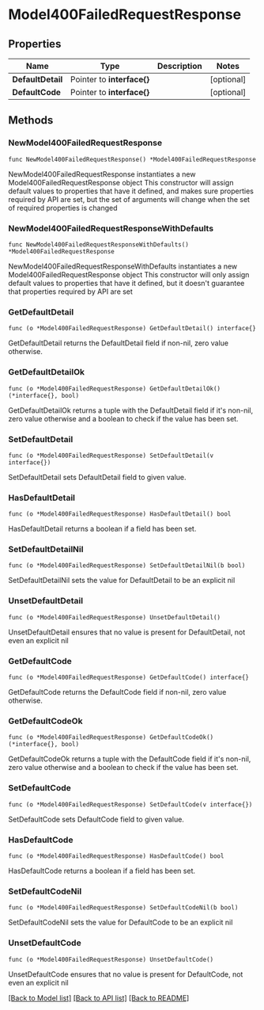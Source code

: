 # Model400FailedRequestResponse

## Properties

Name | Type | Description | Notes
------------ | ------------- | ------------- | -------------
**DefaultDetail** | Pointer to **interface{}** |  | [optional] 
**DefaultCode** | Pointer to **interface{}** |  | [optional] 

## Methods

### NewModel400FailedRequestResponse

`func NewModel400FailedRequestResponse() *Model400FailedRequestResponse`

NewModel400FailedRequestResponse instantiates a new Model400FailedRequestResponse object
This constructor will assign default values to properties that have it defined,
and makes sure properties required by API are set, but the set of arguments
will change when the set of required properties is changed

### NewModel400FailedRequestResponseWithDefaults

`func NewModel400FailedRequestResponseWithDefaults() *Model400FailedRequestResponse`

NewModel400FailedRequestResponseWithDefaults instantiates a new Model400FailedRequestResponse object
This constructor will only assign default values to properties that have it defined,
but it doesn't guarantee that properties required by API are set

### GetDefaultDetail

`func (o *Model400FailedRequestResponse) GetDefaultDetail() interface{}`

GetDefaultDetail returns the DefaultDetail field if non-nil, zero value otherwise.

### GetDefaultDetailOk

`func (o *Model400FailedRequestResponse) GetDefaultDetailOk() (*interface{}, bool)`

GetDefaultDetailOk returns a tuple with the DefaultDetail field if it's non-nil, zero value otherwise
and a boolean to check if the value has been set.

### SetDefaultDetail

`func (o *Model400FailedRequestResponse) SetDefaultDetail(v interface{})`

SetDefaultDetail sets DefaultDetail field to given value.

### HasDefaultDetail

`func (o *Model400FailedRequestResponse) HasDefaultDetail() bool`

HasDefaultDetail returns a boolean if a field has been set.

### SetDefaultDetailNil

`func (o *Model400FailedRequestResponse) SetDefaultDetailNil(b bool)`

 SetDefaultDetailNil sets the value for DefaultDetail to be an explicit nil

### UnsetDefaultDetail
`func (o *Model400FailedRequestResponse) UnsetDefaultDetail()`

UnsetDefaultDetail ensures that no value is present for DefaultDetail, not even an explicit nil
### GetDefaultCode

`func (o *Model400FailedRequestResponse) GetDefaultCode() interface{}`

GetDefaultCode returns the DefaultCode field if non-nil, zero value otherwise.

### GetDefaultCodeOk

`func (o *Model400FailedRequestResponse) GetDefaultCodeOk() (*interface{}, bool)`

GetDefaultCodeOk returns a tuple with the DefaultCode field if it's non-nil, zero value otherwise
and a boolean to check if the value has been set.

### SetDefaultCode

`func (o *Model400FailedRequestResponse) SetDefaultCode(v interface{})`

SetDefaultCode sets DefaultCode field to given value.

### HasDefaultCode

`func (o *Model400FailedRequestResponse) HasDefaultCode() bool`

HasDefaultCode returns a boolean if a field has been set.

### SetDefaultCodeNil

`func (o *Model400FailedRequestResponse) SetDefaultCodeNil(b bool)`

 SetDefaultCodeNil sets the value for DefaultCode to be an explicit nil

### UnsetDefaultCode
`func (o *Model400FailedRequestResponse) UnsetDefaultCode()`

UnsetDefaultCode ensures that no value is present for DefaultCode, not even an explicit nil

[[Back to Model list]](../README.md#documentation-for-models) [[Back to API list]](../README.md#documentation-for-api-endpoints) [[Back to README]](../README.md)


